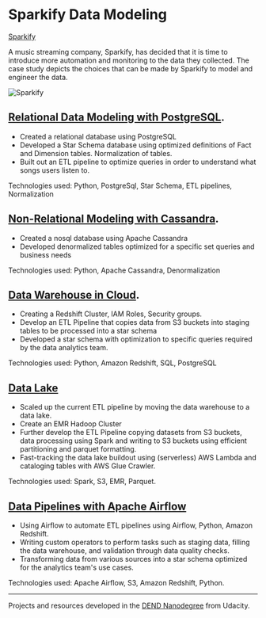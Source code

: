 # Sparkify Data Modeling
[Sparkify]("C:\Users\bhara\Downloads\Sparkify.jpeg")

A music streaming company, Sparkify, has decided that it is time to introduce more automation and monitoring to the data they collected. The case study depicts the choices that can be made by Sparkify to model and engineer the data.

![Sparkify]("C:\Users\bhara\Downloads\evolution.jpg")

## [Relational Data Modeling with PostgreSQL](https://github.com/iSagarDhungel/Sparkify-Data-Modeling/tree/master/Relational%20Data%20Modeling%20using%20Postgres).
* Created a relational database using PostgreSQL
* Developed a Star Schema database using optimized definitions of Fact and Dimension tables. Normalization of tables.
* Built out an ETL pipeline to optimize queries in order to understand what songs users listen to.

Technologies used: Python, PostgreSql, Star Schema, ETL pipelines, Normalization


## [Non-Relational Modeling with  Cassandra](https://github.com/iSagarDhungel/Sparkify-Data-Modeling/tree/master/Non-Relational%20Data%20Modeling%20using%20Cassendra).
* Created a nosql database using Apache Cassandra
* Developed denormalized tables optimized for a specific set queries and business needs

Technologies used: Python, Apache Cassandra, Denormalization


## [Data Warehouse in Cloud](https://github.com/iSagarDhungel/Sparkify-Data-Modeling/tree/master/Data%20Warehouse%20in%20Cloud).
* Creating a Redshift Cluster, IAM Roles, Security groups.
* Develop an ETL Pipeline that copies data from S3 buckets into staging tables to be processed into a star schema
* Developed a star schema with optimization to specific queries required by the data analytics team.

Technologies used: Python, Amazon Redshift, SQL, PostgreSQL

## [Data Lake](https://github.com/iSagarDhungel/Sparkify-Data-Modeling/tree/master/Data%20Lakes)
* Scaled up the current ETL pipeline by moving the data warehouse to a data lake.
* Create an EMR Hadoop Cluster
* Further develop the ETL Pipeline copying datasets from S3 buckets, data processing using Spark and writing to S3 buckets using efficient partitioning and parquet formatting.
* Fast-tracking the data lake buildout using (serverless) AWS Lambda and cataloging tables with AWS Glue Crawler.

Technologies used: Spark, S3, EMR, Parquet.

## [Data Pipelines with Apache Airflow](https://github.com/iSagarDhungel/Sparkify-Data-Modeling/tree/master/Data%20Pipeline%20with%20Apache%20Airflow)
* Using Airflow to automate ETL pipelines using Airflow, Python, Amazon Redshift.
* Writing custom operators to perform tasks such as staging data, filling the data warehouse, and validation through data quality checks.
* Transforming data from various sources into a star schema optimized for the analytics team's use cases.

Technologies used: Apache Airflow, S3, Amazon Redshift, Python.

----------------
Projects and resources developed in the [DEND Nanodegree](https://www.udacity.com/course/data-engineer-nanodegree--nd027) from Udacity.

